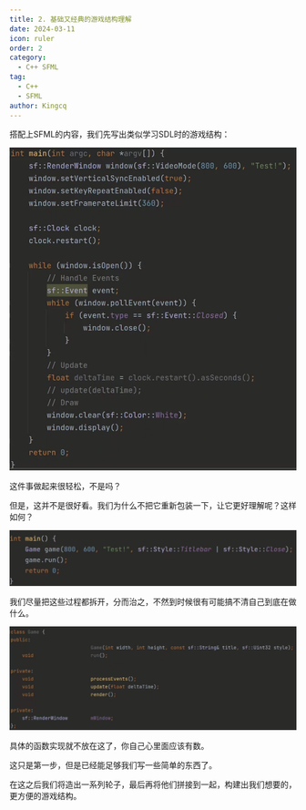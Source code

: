 ```yaml
---
title: 2. 基础又经典的游戏结构理解
date: 2024-03-11
icon: ruler
order: 2
category:
  - C++ SFML
tag:
  - C++
  - SFML
author: Kingcq
---
```


搭配上SFML的内容，我们先写出类似学习SDL时的游戏结构：

![](./assets/2-1.jpg)

这件事做起来很轻松，不是吗？

但是，这并不是很好看。我们为什么不把它重新包装一下，让它更好理解呢？这样如何？

![](./assets/2-2.jpg)

我们尽量把这些过程都拆开，分而治之，不然到时候很有可能搞不清自己到底在做什么。

![](./assets/2-3.jpg)

具体的函数实现就不放在这了，你自己心里面应该有数。

这只是第一步，但是已经能足够我们写一些简单的东西了。

在这之后我们将造出一系列轮子，最后再将他们拼接到一起，构建出我们想要的，更方便的游戏结构。
